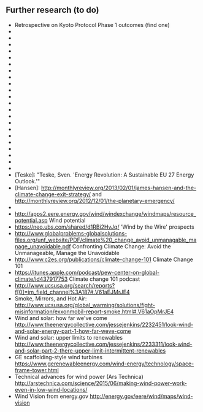 ## Further research (to do)

* Retrospective on Kyoto Protocol Phase 1 outcomes (find one)
* [2009 California Climate Adaptation Strategy]: http://resources.ca.gov/docs/climate/Statewide_Adaptation_Strategy.pdf
* [Cooper]: http://www.nirs.org/neconomics/cooperreport_neconomics062009.pdf "Cooper, Mark. 'The Economics of Nuclear Reactors: Renaissance or Relapse?' 2009."
* [CCS]: http://www.climatestrategies.us/library/library/view/893 "Center for Climate Change Studies. 'Climate Change Policy as Economic Stimulus:Evidence and Opportunities from the States.' 2008."
* [CDP]: https://www.cdp.net/CDPResults/CDP-global-climate-change-report-2015.pdf "CDP. 'CDP Global Climate Change Report 2015.' 2015."
* [Lyons]: http://www.drinkerbiddle.com/resources/publications/2003/sarbanes-oxley-and-the-changing-face-of-environmental-liability-disclosure-obligations "Lyons, Francis. 'Sarbanes-Oxley and the changing face of
environmental liability disclosure obligations.' 2003. Drinker Biddle"
* [SEJ]: http://www.sej.org/publications/tipsheet/environmental-refugees-us-and-world-examples "Society of Environmental Journalists. 'Environmental Refugees: U.S. and World Examples.' 2007."
* [Oxfam]: http://www.oxfam.ca/news/disasters-escalating-four-fold-climate-change-hits-po "Oxfam Canada. 'Disasters escalating four-fold as climate change hits poor hardest.' 2007."
* [Schwartz]: http://www.fastcompany.com/1595298/ford-saves-one-million-dollarsby-shutting-computers "Schwartz, Ariel. 'Ford Saves One Million Dollars... By Shutting Off Computers.' 2010. Fast Company."
* [Mitchell]: http://news.bbc.co.uk/2/hi/sci/tech/8516931.stm "Mitchell, Andrew. 'Big business leaves big forest footprints.' 2010. BBC News."
* [Howden]: http://www.independent.co.uk/environment/climate-change/deforestation-the-hidden-cause-of-global-warming-6262622.html "Howden, Daniel. 'Deforestation: the Hidden Cause of Global Warming.' 2007. Independent."
* [NNMREC]: http://nnmrec.oregonstate.edu/nnmrec/education/wave-energy-101/how-do-waves-work "Northwest National Marine Renewable Energy Center. 'How Do Waves Work?' 2016. Oregon State Uiversity."
* [Parkinson]: http://cleantechnica.com/2015/01/29/solar-costs-will-fall-40-next-2-years-heres/ "Parkinson, Giles. 'Solar Costs Will Fall Another 40% In 2 Years. Here’s Why.' 2015. Clean Technica."
* [Ackerman]: https://www.nrdc.org/sites/default/files/fcost.pdf "Ackerman, Frank and Stanton, Elizabeth. 'The Cost of Climate Change: What We'll Pay if Global Warming Continues Unchecked.' 2008. Natural Resources Defense Council."
* [Ramesh]: http://www.theguardian.com/environment/2008/nov/10/maldives-climate-change "Ramesh, Randeep. 'Paradise Almost Lost: Maldives Seek to Buy a New Homeland.' 2008. The Guardian."
* [Stern]: http://mudancasclimaticas.cptec.inpe.br/~rmclima/pdfs/destaques/sternreview_report_complete.pdf "Stern, Nicholas. 'Stern Review: The Economics of Climate Change.' 2006."
* [The other CO2 problem]: https://theotherco2problem.wordpress.com/how-was-the-problem-uncovered/
* [Seattle Times Ocean Acidification]: http://apps.seattletimes.com/reports/sea-change/2013/sep/11/pacific-ocean-perilous-turn-overview/
* [Ensia]: http://ensia.com/about/overview/
* [2030]: https://web.stanford.edu/group/efmh/jacobson/Articles/I/sad1109Jaco5p.indd.pdf "A Path for Sustainable Energy by 2030"
* [Hayes]: https://www.thenation.com/article/new-abolitionism/ "Hayes, Christopher. 'The New Abolitionism.' 2014. On the costs of legislation needed to stay below a 2C warming."
* [Levitan]: http://io9.gizmodo.com/5966689/after-extensive-mathematical-modeling-scientist-declares-earth-is-fucked "Levitan, Dave. 'After extensive mathematical modeling, scientist declares \"Earth is F**ked\".' Io9. 2012."
* [Murphy]: http://physics.ucsd.edu/do-the-math/2011/09/dont-be-a-pv-efficiency-snob/ "Murphy, Tom. 'Don\'t be a PV efficiency snob.' 2011."
* [Teske]: "Teske, Sven. 'Energy Revolution: A Sustainable EU 27 Energy Outlook.'"
* [Hansen]: http://monthlyreview.org/2013/02/01/james-hansen-and-the-climate-change-exit-strategy/ and http://monthlyreview.org/2012/12/01/the-planetary-emergency/
* [Salter]: http://link.springer.com/article/10.1007/s40722-016-0057-3 "Salter, Stephen. Wave energy: Nostalgic Ramblings, future hopes and heretical suggestions. 2016. Journal of Ocean Engineering and Marine Energy."
* http://apps2.eere.energy.gov/wind/windexchange/windmaps/resource_potential.asp Wind potential
* https://neo.ubs.com/shared/d1RBi2HvJq/ 'Wind by the Wire' prospects
* http://www.globalproblems-globalsolutions-files.org/unf_website/PDF/climate%20_change_avoid_unmanagable_manage_unavoidable.pdf Confronting Climate Change: Avoid the Unmanageable, Manage the Unavoidable
* http://www.c2es.org/publications/climate-change-101 Climate Change 101
* https://itunes.apple.com/podcast/pew-center-on-global-climate/id437917753 Climate change 101 podcast
* http://www.ucsusa.org/search/reports?f[0]=im_field_channel%3A187#.V61aEJMrJE4
* Smoke, Mirrors, and Hot Air: http://www.ucsusa.org/global_warming/solutions/fight-misinformation/exxonmobil-report-smoke.html#.V61aOpMrJE4
* Wind and solar: how far we've come http://www.theenergycollective.com/jessejenkins/2232451/look-wind-and-solar-energy-part-1-how-far-weve-come
* Wind and solar: upper limits to renewables http://www.theenergycollective.com/jessejenkins/2233311/look-wind-and-solar-part-2-there-upper-limit-intermittent-renewables
* GE scaffolding-style wind turbines https://www.gerenewableenergy.com/wind-energy/technology/space-frame-tower.html
* Technical advances for wind power (Ars Technica) http://arstechnica.com/science/2015/06/making-wind-power-work-even-in-low-wind-locations/
* Wind Vision from energy.gov http://energy.gov/eere/wind/maps/wind-vision

